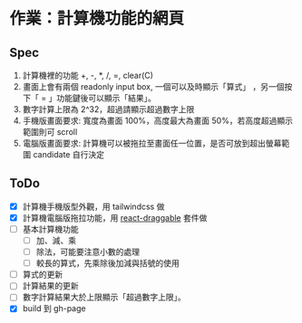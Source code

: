 # 作業：計算機功能的網頁

## Spec

1. 計算機裡的功能 +, -, \*, /, =, clear(C)
2. 畫面上會有兩個 readonly input box, 一個可以及時顯示「算式」 ，另一個按下「 = 」功能鍵後可以顯示「結果」。
3. 數字計算上限為 2^32，超過請顯示超過數字上限
4. 手機版畫面要求: 寬度為畫面 100%，高度最大為畫面 50%，若高度超過顯示範圍則可 scroll
5. 電腦版畫面要求: 計算機可以被拖拉至畫面任一位置，是否可放到超出螢幕範圍 candidate 自行決定

## ToDo

- [x] 計算機手機版型外觀，用 tailwindcss 做
- [x] 計算機電腦版拖拉功能，用 [react-draggable](https://www.npmjs.com/package/react-draggable) 套件做
- [ ] 基本計算機功能
  - [ ] 加、減、乘
  - [ ] 除法，可能要注意小數的處理
  - [ ] 較長的算式，先乘除後加減與括號的使用
- [ ] 算式的更新
- [ ] 計算結果的更新
- [ ] 數字計算結果大於上限顯示「超過數字上限」。
- [x] build 到 gh-page
